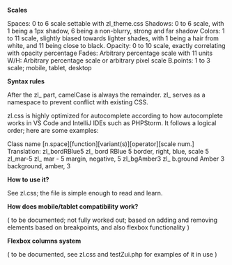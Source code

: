 **Scales**

Spaces:   0 to 6 scale settable with zl_theme.css
Shadows:  0 to 6 scale, with 1 being a 1px shadow, 6 being a non-blurry, strong and far shadow
Colors:   1 to 11 scale, slightly biased towards lighter shades, with 1 being a hair from white, and 11 being close to black.
Opacity:  0 to 10 scale, exactly correlating with opacity percentage
Fades:    Arbitrary percentage scale with 11 units
W/H:      Arbitrary percentage scale or arbitrary pixel scale 
B.points: 1 to 3 scale; mobile, tablet, desktop

**Syntax rules**

After the zl_ part, camelCase is always the remainder.
zl_ serves as a namespace to prevent conflict with existing CSS.

zl.css is highly optimized for autocomplete according to how autocomplete works in VS Code and IntelliJ IDEs such as PHPStorm.
It follows a logical order; here are some examples:

Class name    [n.space][function][variant(s)][operator][scale num.]  Translation:
zl_bordRBlue5    zl_     bord        RBlue                5          border, right, blue, scale 5
zl_mar-5         zl_     mar                      -       5          margin, negative, 5
zl_bgAmber3      zl_     b.ground    Amber                3          background, amber, 3

**How to use it?**

See zl.css; the file is simple enough to read and learn.

**How does mobile/tablet compatibility work?**

( to be documented; not fully worked out; based on adding and removing elements based on breakpoints, and also flexbox functionality )

**Flexbox columns system**

( to be documented, see zl.css and testZui.php for examples of it in use )